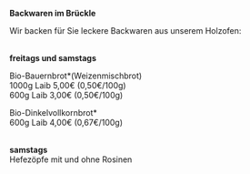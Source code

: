 **Backwaren im Brückle**

Wir backen für Sie leckere Backwaren aus unserem Holzofen:\
<br>

**freitags und samstags**

Bio-Bauernbrot*(Weizenmischbrot)\
1000g Laib 5,00€ (0,50€/100g)\
  600g Laib 3,00€ (0,50€/100g)

Bio-Dinkelvollkornbrot*\
  600g Laib 4,00€ (0,67€/100g)\
<br>

**samstags**\
Hefezöpfe mit und ohne Rosinen
